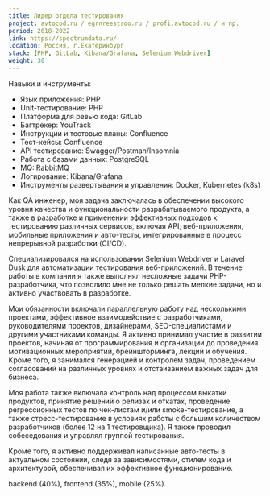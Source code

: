 ```yaml
---
title: Лидер отдела тестирования
project: avtocod.ru / egrnreestroo.ru / profi.avtocod.ru / и пр.
period: 2018-2022
link: https://spectrumdata.ru/
location: Россия, г.Екатеринбург
stack: [PHP, GitLab, Kibana/Grafana, Selenium Webdriver]
weight: 30
---
```


Навыки и инструменты:

- Язык приложения: PHP
- Unit-тестирование: PHP
- Платформа для ревью кода: GitLab
- Багтрекер: YouTrack
- Инструкции и тестовые планы: Confluence
- Тест-кейсы: Confluence
- API тестирование: Swagger/Postman/Insomnia
- Работа с базами данных: PostgreSQL
- MQ: RabbitMQ
- Логирование: Kibana/Grafana
- Инструменты развертывания и управления: Docker, Kubernetes (k8s)

Как QA инженер, моя задача заключалась в обеспечении высокого уровня качества и функциональности разрабатываемого продукта, а также в разработке и применении эффективных подходов к тестированию различных сервисов, включая API, веб-приложения, мобильные приложения и авто-тесты, интегрированные в процесс непрерывной разработки (CI/CD).

Специализировался на использовании Selenium Webdriver и Laravel Dusk для автоматизации тестирования веб-приложений. В течение работы в компании я также выполнял несложные задачи PHP-разработчика, что позволило мне не только решать мелкие задачи, но и активно участвовать в разработке.

Мои обязанности включали параллельную работу над несколькими проектами, эффективное взаимодействие с разработчиками, руководителями проектов, дизайнерами, SEO-специалистами и другими участниками команды. Я активно принимал участие в развитии проектов, начиная от программирования и организации до проведения мотивационных мероприятий, брейншторминга, лекций и обучения. Кроме того, я занимался генерацией и контролем задач, проведением согласований на различных уровнях и отстаиванием важных задач для бизнеса.

Моя работа также включала контроль над процессом выкатки продуктов, принятие решений о релизах и откатах, проведение регрессионных тестов по чек-листам и/или smoke-тестирование, а также стресс-тестирование в условиях работы с большим количеством разработчиков (более 12 на 1 тестировщика). Я также проводил собеседования и управлял группой тестирования.

Кроме того, я активно поддерживал написанные авто-тесты в актуальном состоянии, следя за зависимостями, стилем кода и архитектурой, обеспечивая их эффективное функционирование.

backend (40%), frontend (35%), mobile (25%).